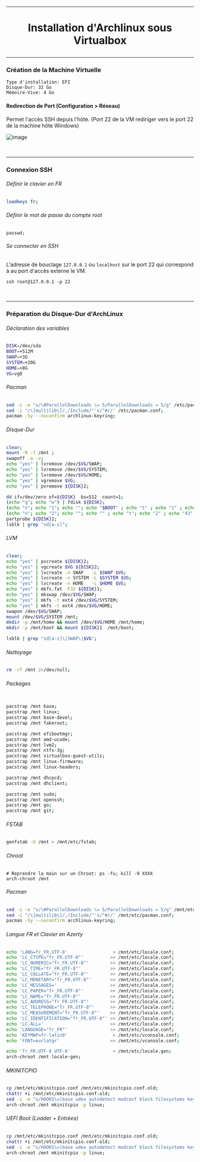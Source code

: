 --------------------------------------------------------------------------------------------------------------------------------------------
# <p align='center'> Installation d'Archlinux sous Virtualbox </p>


--------------------------------------------------------------------------------------------------------------------------------------------
### Création de la Machine Virtuelle
```
Type d'installation: EFI
Disque-Dur: 32 Go
Mémoire-Vive: 4 Go
```

#### Redirection de Port (Configuration > Réseau)
Permet l'accès SSH depuis l'hôte. (Port 22 de la VM rediriger vers le port 22 de la machine hôte Windows)

![image](https://user-images.githubusercontent.com/35907/235335576-9f380bc6-31b5-43a7-a757-a05491d15cfb.png)

<br />

--------------------------------------------------------------------------------------------------------------------------------------------
### Connexion SSH
###### Définir le clavier en FR
```bash
loadkeys fr;
```
###### Définir le mot de passe du compte root
```
passwd;
```

###### Se connecter en SSH
L'adresse de bouclage `127.0.0.1` ou `localhost` sur le port 22 qui correspond à au port d'accès externe le VM.
```
ssh root@127.0.0.1 -p 22
```
<br />

--------------------------------------------------------------------------------------------------------------------------------------------
### Préparation du Disque-Dur d'ArchLinux
###### Déclaration des variables
```bash
DISK=/dev/sda
BOOT=+512M
SWAP=+3G
SYSTEM=+20G
HOME=+8G
VG=vg0
```

###### Pacman
```bash
sed -i -e "s/\#ParallelDownloads \= 5/ParallelDownloads = 5/g" /etc/pacman.conf;
sed -i "/\[multilib\]/,/Include/"'s/^#//' /etc/pacman.conf;
pacman -Sy --noconfirm archlinux-keyring;
```

###### Disque-Dur
```bash
clear;
mount -R -f /mnt ;
swapoff -a -v;
echo "yes" | lvremove /dev/$VG/SWAP;
echo "yes" | lvremove /dev/$VG/SYSTEM;
echo "yes" | lvremove /dev/$VG/HOME;
echo "yes" | vgremove $VG;
echo "yes" | pvremove ${DISK}2;

dd if=/dev/zero of=${DISK}  bs=512  count=1;
(echo "g"; echo "w") | fdisk ${DISK};
(echo "n"; echo "1"; echo ""; echo "$BOOT" ; echo "t" ; echo "1" ; echo "w")      | fdisk $DISK; # EFI
(echo "n"; echo "2"; echo ""; echo "" ; echo "t"; echo "2" ; echo "43"; echo "w") | fdisk $DISK; # LVM
partprobe ${DISK}2;
lsblk | grep "sd[a-z]";
```

###### LVM
```bash
clear;
echo "yes" | pvcreate ${DISK}2;
echo "yes" | vgcreate $VG ${DISK}2;
echo "yes" | lvcreate -n SWAP   -L $SWAP $VG;
echo "yes" | lvcreate -n SYSTEM -L $SYSTEM $VG;
echo "yes" | lvcreate -n HOME   -L $HOME $VG;
echo "yes" | mkfs.fat -F32 ${DISK}1;
echo "yes" | mkswap /dev/$VG/SWAP;
echo "yes" | mkfs -t ext4 /dev/$VG/SYSTEM;
echo "yes" | mkfs -t ext4 /dev/$VG/HOME;
swapon /dev/$VG/SWAP;
mount /dev/$VG/SYSTEM /mnt;
mkdir -p /mnt/home && mount /dev/$VG/HOME /mnt/home;
mkdir -p /mnt/boot && mount ${DISK}1  /mnt/boot;

lsblk | grep "sd[a-z]\|SWAP\|$VG";
```

###### Nettoyage
```bash
rm -rf /mnt 2>/dev/null;
```

###### Packages
```bash

pacstrap /mnt base;
pacstrap /mnt linux;
pacstrap /mnt base-devel;
pacstrap /mnt fakeroot;

pacstrap /mnt efibootmgr;
pacstrap /mnt amd-ucode;
pacstrap /mnt lvm2;
pacstrap /mnt ntfs-3g;
pacstrap /mnt virtualbox-guest-utils;
pacstrap /mnt linux-firmware;
pacstrap /mnt linux-headers;

pacstrap /mnt dhcpcd;
pacstrap /mnt dhclient;

pacstrap /mnt sudo;
pacstrap /mnt openssh;
pacstrap /mnt go;
pacstrap /mnt git;
```

###### FSTAB
```bash
genfstab -U /mnt > /mnt/etc/fstab;
```

###### Chroot
```base
# Reprendre la main sur un Chroot: ps -fu; kill -9 XXXX
arch-chroot /mnt
```

###### Pacman
```bash
sed -i -e "s/\#ParallelDownloads \= 5/ParallelDownloads = 5/g" /mnt/etc/pacman.conf;
sed -i "/\[multilib\]/,/Include/"'s/^#//' /mnt/etc/pacman.conf;
pacman -Sy --noconfirm archlinux-keyring;
```

###### Langue FR et Clavier en Azerty
```bash
echo 'LANG=fr_FR.UTF-8'                 > /mnt/etc/locale.conf;
echo 'LC_CTYPE="fr_FR.UTF-8"'          >> /mnt/etc/locale.conf;
echo 'LC_NUMERIC="fr_FR.UTF-8"'        >> /mnt/etc/locale.conf;
echo 'LC_TIME="fr_FR.UTF-8"'           >> /mnt/etc/locale.conf;
echo 'LC_COLLATE="fr_FR.UTF-8"'        >> /mnt/etc/locale.conf;
echo 'LC_MONETARY="fr_FR.UTF-8"'       >> /mnt/etc/locale.conf;
echo 'LC_MESSAGES='                    >> /mnt/etc/locale.conf;
echo 'LC_PAPER="fr_FR.UTF-8"'          >> /mnt/etc/locale.conf;
echo 'LC_NAME="fr_FR.UTF-8"'           >> /mnt/etc/locale.conf;
echo 'LC_ADDRESS="fr_FR.UTF-8"'        >> /mnt/etc/locale.conf;
echo 'LC_TELEPHONE="fr_FR.UTF-8"'      >> /mnt/etc/locale.conf;
echo 'LC_MEASUREMENT="fr_FR.UTF-8"'    >> /mnt/etc/locale.conf;
echo 'LC_IDENTIFICATION="fr_FR.UTF-8"' >> /mnt/etc/locale.conf;
echo 'LC_ALL='                         >> /mnt/etc/locale.conf;
echo 'LANGUAGE="fr_FR"'                >> /mnt/etc/locale.conf;
echo 'KEYMAP=fr-latin9'                 > /mnt/etc/vconsole.conf;
echo 'FONT=eurlatgr'                   >> /mnt/etc/vconsole.conf;

echo 'fr_FR.UTF-8 UTF-8'                > /mnt/etc/locale.gen;
arch-chroot /mnt locale-gen;
```

###### MKINITCPIO
```bash
cp /mnt/etc/mkinitcpio.conf /mnt/etc/mkinitcpio.conf.old;
chattr +i /mnt/etc/mkinitcpio.conf.old;
sed -i -e "s/HOOKS\=(base udev autodetect modconf block filesystems keyboard fsck)/HOOKS\=(base systemd autodetect modconf block lvm2 filesystems udev resume keyboard keymap sd-vconsole fsck)/g" /mnt/etc/mkinitcpio.conf;
arch-chroot /mnt mkinitcpio -p linux;
```

###### UEFI Boot (Loader + Entrées)
```bash
cp /mnt/etc/mkinitcpio.conf /mnt/etc/mkinitcpio.conf.old;
chattr +i /mnt/etc/mkinitcpio.conf.old;
sed -i -e "s/HOOKS\=(base udev autodetect modconf block filesystems keyboard fsck)/HOOKS\=(base systemd autodetect modconf block lvm2 filesystems udev resume keyboard keymap sd-vconsole fsck)/g" /mnt/etc/mkinitcpio.conf;
arch-chroot /mnt mkinitcpio -p linux;
```
